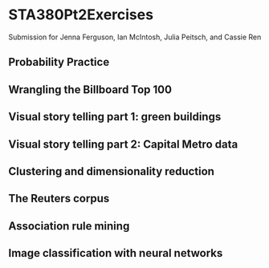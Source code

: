 # STA380Pt2Exercises
Submission for Jenna Ferguson, Ian McIntosh, Julia Peitsch, and Cassie Ren
## Probability Practice
## Wrangling the Billboard Top 100
## Visual story telling part 1: green buildings
## Visual story telling part 2: Capital Metro data
## Clustering and dimensionality reduction
## The Reuters corpus
## Association rule mining
## Image classification with neural networks
